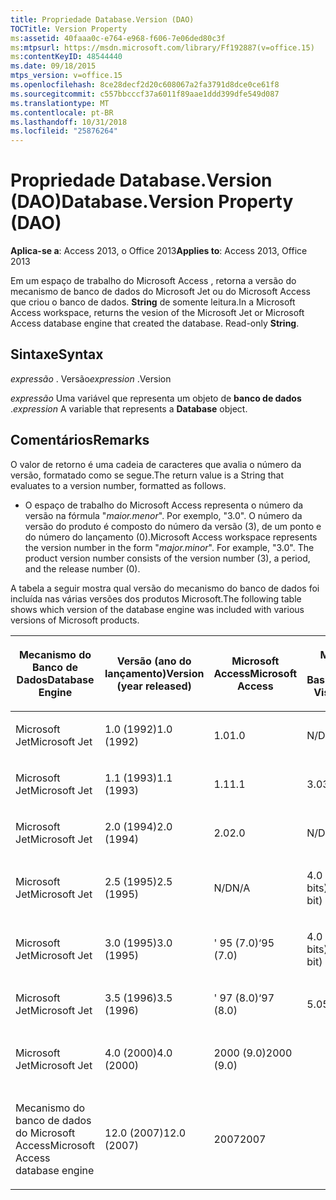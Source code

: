 ```yaml
---
title: Propriedade Database.Version (DAO)
TOCTitle: Version Property
ms:assetid: 40faaa0c-e764-e968-f606-7e06ded80c3f
ms:mtpsurl: https://msdn.microsoft.com/library/Ff192887(v=office.15)
ms:contentKeyID: 48544440
ms.date: 09/18/2015
mtps_version: v=office.15
ms.openlocfilehash: 8ce28decf2d20c608067a2fa3791d8dce0ce61f8
ms.sourcegitcommit: c557bbcccf37a6011f89aae1ddd399dfe549d087
ms.translationtype: MT
ms.contentlocale: pt-BR
ms.lasthandoff: 10/31/2018
ms.locfileid: "25876264"
---
```

# <a name="databaseversion-property-dao"></a><span data-ttu-id="35bda-102">Propriedade Database.Version (DAO)</span><span class="sxs-lookup"><span data-stu-id="35bda-102">Database.Version Property (DAO)</span></span>


<span data-ttu-id="35bda-103">**Aplica-se a**: Access 2013, o Office 2013</span><span class="sxs-lookup"><span data-stu-id="35bda-103">**Applies to**: Access 2013, Office 2013</span></span>

<span data-ttu-id="35bda-p101">Em um espaço de trabalho do Microsoft Access , retorna a versão do mecanismo de banco de dados do Microsoft Jet ou do Microsoft Access que criou o banco de dados. **String** de somente leitura.</span><span class="sxs-lookup"><span data-stu-id="35bda-p101">In a Microsoft Access workspace, returns the vesion of the Microsoft Jet or Microsoft Access database engine that created the database. Read-only **String**.</span></span>

## <a name="syntax"></a><span data-ttu-id="35bda-106">Sintaxe</span><span class="sxs-lookup"><span data-stu-id="35bda-106">Syntax</span></span>

<span data-ttu-id="35bda-107">*expressão* . Versão</span><span class="sxs-lookup"><span data-stu-id="35bda-107">*expression* .Version</span></span>

<span data-ttu-id="35bda-108">*expressão* Uma variável que representa um objeto de **banco de dados** .</span><span class="sxs-lookup"><span data-stu-id="35bda-108">*expression* A variable that represents a **Database** object.</span></span>

## <a name="remarks"></a><span data-ttu-id="35bda-109">Comentários</span><span class="sxs-lookup"><span data-stu-id="35bda-109">Remarks</span></span>

<span data-ttu-id="35bda-110">O valor de retorno é uma cadeia de caracteres que avalia o número da versão, formatado como se segue.</span><span class="sxs-lookup"><span data-stu-id="35bda-110">The return value is a String that evaluates to a version number, formatted as follows.</span></span>

  - <span data-ttu-id="35bda-p102">O espaço de trabalho do Microsoft Access representa o número da versão na fórmula "*maior.menor*". Por exemplo, "3.0". O número da versão do produto é composto do número da versão (3), de um ponto e do número do lançamento (0).</span><span class="sxs-lookup"><span data-stu-id="35bda-p102">Microsoft Access workspace represents the version number in the form "*major.minor*". For example, "3.0". The product version number consists of the version number (3), a period, and the release number (0).</span></span>

<span data-ttu-id="35bda-114">A tabela a seguir mostra qual versão do mecanismo do banco de dados foi incluída nas várias versões dos produtos Microsoft.</span><span class="sxs-lookup"><span data-stu-id="35bda-114">The following table shows which version of the database engine was included with various versions of Microsoft products.</span></span>

<table style="width:100%;">
<colgroup>
<col style="width: 16%" />
<col style="width: 16%" />
<col style="width: 16%" />
<col style="width: 16%" />
<col style="width: 16%" />
<col style="width: 16%" />
</colgroup>
<thead>
<tr class="header">
<th><p><span data-ttu-id="35bda-115">Mecanismo do Banco de Dados</span><span class="sxs-lookup"><span data-stu-id="35bda-115">Database Engine</span></span></p></th>
<th><p><span data-ttu-id="35bda-116">Versão (ano do lançamento)</span><span class="sxs-lookup"><span data-stu-id="35bda-116">Version (year released)</span></span></p></th>
<th><p><span data-ttu-id="35bda-117">Microsoft Access</span><span class="sxs-lookup"><span data-stu-id="35bda-117">Microsoft Access</span></span></p></th>
<th><p><span data-ttu-id="35bda-118">Microsoft Visual Basic</span><span class="sxs-lookup"><span data-stu-id="35bda-118">Microsoft Visual Basic</span></span></p></th>
<th><p><span data-ttu-id="35bda-119">Microsoft Excel</span><span class="sxs-lookup"><span data-stu-id="35bda-119">Microsoft Excel</span></span></p></th>
<th><p><span data-ttu-id="35bda-120">Microsoft Visual C++</span><span class="sxs-lookup"><span data-stu-id="35bda-120">Microsoft Visual C++</span></span></p></th>
</tr>
</thead>
<tbody>
<tr class="odd">
<td><p><span data-ttu-id="35bda-121">Microsoft Jet</span><span class="sxs-lookup"><span data-stu-id="35bda-121">Microsoft Jet</span></span></p></td>
<td><p><span data-ttu-id="35bda-122">1.0 (1992)</span><span class="sxs-lookup"><span data-stu-id="35bda-122">1.0 (1992)</span></span></p></td>
<td><p><span data-ttu-id="35bda-123">1.0</span><span class="sxs-lookup"><span data-stu-id="35bda-123">1.0</span></span></p></td>
<td><p><span data-ttu-id="35bda-124">N/D</span><span class="sxs-lookup"><span data-stu-id="35bda-124">N/A</span></span></p></td>
<td><p><span data-ttu-id="35bda-125">N/D</span><span class="sxs-lookup"><span data-stu-id="35bda-125">N/A</span></span></p></td>
<td><p><span data-ttu-id="35bda-126">N/D</span><span class="sxs-lookup"><span data-stu-id="35bda-126">N/A</span></span></p></td>
</tr>
<tr class="even">
<td><p><span data-ttu-id="35bda-127">Microsoft Jet</span><span class="sxs-lookup"><span data-stu-id="35bda-127">Microsoft Jet</span></span></p></td>
<td><p><span data-ttu-id="35bda-128">1.1 (1993)</span><span class="sxs-lookup"><span data-stu-id="35bda-128">1.1 (1993)</span></span></p></td>
<td><p><span data-ttu-id="35bda-129">1.1</span><span class="sxs-lookup"><span data-stu-id="35bda-129">1.1</span></span></p></td>
<td><p><span data-ttu-id="35bda-130">3.0</span><span class="sxs-lookup"><span data-stu-id="35bda-130">3.0</span></span></p></td>
<td><p><span data-ttu-id="35bda-131">N/D</span><span class="sxs-lookup"><span data-stu-id="35bda-131">N/A</span></span></p></td>
<td><p><span data-ttu-id="35bda-132">N/D</span><span class="sxs-lookup"><span data-stu-id="35bda-132">N/A</span></span></p></td>
</tr>
<tr class="odd">
<td><p><span data-ttu-id="35bda-133">Microsoft Jet</span><span class="sxs-lookup"><span data-stu-id="35bda-133">Microsoft Jet</span></span></p></td>
<td><p><span data-ttu-id="35bda-134">2.0 (1994)</span><span class="sxs-lookup"><span data-stu-id="35bda-134">2.0 (1994)</span></span></p></td>
<td><p><span data-ttu-id="35bda-135">2.0</span><span class="sxs-lookup"><span data-stu-id="35bda-135">2.0</span></span></p></td>
<td><p><span data-ttu-id="35bda-136">N/D</span><span class="sxs-lookup"><span data-stu-id="35bda-136">N/A</span></span></p></td>
<td><p><span data-ttu-id="35bda-137">N/D</span><span class="sxs-lookup"><span data-stu-id="35bda-137">N/A</span></span></p></td>
<td><p><span data-ttu-id="35bda-138">N/D</span><span class="sxs-lookup"><span data-stu-id="35bda-138">N/A</span></span></p></td>
</tr>
<tr class="even">
<td><p><span data-ttu-id="35bda-139">Microsoft Jet</span><span class="sxs-lookup"><span data-stu-id="35bda-139">Microsoft Jet</span></span></p></td>
<td><p><span data-ttu-id="35bda-140">2.5 (1995)</span><span class="sxs-lookup"><span data-stu-id="35bda-140">2.5 (1995)</span></span></p></td>
<td><p><span data-ttu-id="35bda-141">N/D</span><span class="sxs-lookup"><span data-stu-id="35bda-141">N/A</span></span></p></td>
<td><p><span data-ttu-id="35bda-142">4.0 (16 bits)</span><span class="sxs-lookup"><span data-stu-id="35bda-142">4.0 (16-bit)</span></span></p></td>
<td><p><span data-ttu-id="35bda-143">N/D</span><span class="sxs-lookup"><span data-stu-id="35bda-143">N/A</span></span></p></td>
<td><p><span data-ttu-id="35bda-144">N/D</span><span class="sxs-lookup"><span data-stu-id="35bda-144">N/A</span></span></p></td>
</tr>
<tr class="odd">
<td><p><span data-ttu-id="35bda-145">Microsoft Jet</span><span class="sxs-lookup"><span data-stu-id="35bda-145">Microsoft Jet</span></span></p></td>
<td><p><span data-ttu-id="35bda-146">3.0 (1995)</span><span class="sxs-lookup"><span data-stu-id="35bda-146">3.0 (1995)</span></span></p></td>
<td><p><span data-ttu-id="35bda-147">' 95 (7.0)</span><span class="sxs-lookup"><span data-stu-id="35bda-147">‘95 (7.0)</span></span></p></td>
<td><p><span data-ttu-id="35bda-148">4.0 (32 bits)</span><span class="sxs-lookup"><span data-stu-id="35bda-148">4.0 (32-bit)</span></span></p></td>
<td><p><span data-ttu-id="35bda-149">' 95 (7.0)</span><span class="sxs-lookup"><span data-stu-id="35bda-149">‘95 (7.0)</span></span></p></td>
<td><p><span data-ttu-id="35bda-150">4. x</span><span class="sxs-lookup"><span data-stu-id="35bda-150">4.x</span></span></p></td>
</tr>
<tr class="even">
<td><p><span data-ttu-id="35bda-151">Microsoft Jet</span><span class="sxs-lookup"><span data-stu-id="35bda-151">Microsoft Jet</span></span></p></td>
<td><p><span data-ttu-id="35bda-152">3.5 (1996)</span><span class="sxs-lookup"><span data-stu-id="35bda-152">3.5 (1996)</span></span></p></td>
<td><p><span data-ttu-id="35bda-153">' 97 (8.0)</span><span class="sxs-lookup"><span data-stu-id="35bda-153">‘97 (8.0)</span></span></p></td>
<td><p><span data-ttu-id="35bda-154">5.0</span><span class="sxs-lookup"><span data-stu-id="35bda-154">5.0</span></span></p></td>
<td><p><span data-ttu-id="35bda-155">' 97 (8.0)</span><span class="sxs-lookup"><span data-stu-id="35bda-155">‘97 (8.0)</span></span></p></td>
<td><p><span data-ttu-id="35bda-156">5.0</span><span class="sxs-lookup"><span data-stu-id="35bda-156">5.0</span></span></p></td>
</tr>
<tr class="odd">
<td><p><span data-ttu-id="35bda-157">Microsoft Jet</span><span class="sxs-lookup"><span data-stu-id="35bda-157">Microsoft Jet</span></span></p></td>
<td><p><span data-ttu-id="35bda-158">4.0 (2000)</span><span class="sxs-lookup"><span data-stu-id="35bda-158">4.0 (2000)</span></span></p></td>
<td><p><span data-ttu-id="35bda-159">2000 (9.0)</span><span class="sxs-lookup"><span data-stu-id="35bda-159">2000 (9.0)</span></span></p></td>
<td><p></p></td>
<td><p><span data-ttu-id="35bda-160">2000 (9.0)</span><span class="sxs-lookup"><span data-stu-id="35bda-160">2000 (9.0)</span></span></p></td>
<td><p></p></td>
</tr>
<tr class="even">
<td><p><span data-ttu-id="35bda-161">Mecanismo do banco de dados do Microsoft Access</span><span class="sxs-lookup"><span data-stu-id="35bda-161">Microsoft Access database engine</span></span></p></td>
<td><p><span data-ttu-id="35bda-162">12.0 (2007)</span><span class="sxs-lookup"><span data-stu-id="35bda-162">12.0 (2007)</span></span></p></td>
<td><p><span data-ttu-id="35bda-163">2007</span><span class="sxs-lookup"><span data-stu-id="35bda-163">2007</span></span></p></td>
<td><p></p></td>
<td><p></p></td>
<td><p></p></td>
</tr>
</tbody>
</table>

